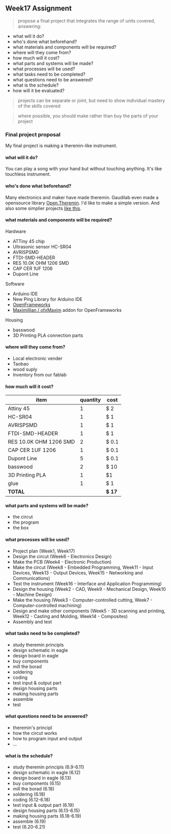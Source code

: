 ## Week17 Assignment

> propose a final project that integrates the range of units covered, answering:
> 
  - what will it do?
  - who's done what beforehand?
  - what materials and components will be required?
  - where will they come from?
  - how much will it cost?
  - what parts and systems will be made?
  - what processes will be used?
  - what tasks need to be completed?
  - what questions need to be answered?
  - what is the schedule?
  - how will it be evaluated?

>  projects can be separate or joint, but need to show individual mastery
      of the skills covered

>   where possible, you should make rather than buy the parts of your project

### Final project proposal

My final project is making a theremin-like instrument.

#### what will it do?

You can play a song with your hand but without touching anything. It's like touchless instrument.

#### who's done what beforehand?

Many electronics and maker have made theremin. Gaudilab even made a opensource library [Open.Theremin](http://www.gaudi.ch/OpenTheremin/). I'd like to make a simple version. And also some simplier projects [like this](http://www.instructables.com/id/Ultrasonic-Theremin/).


#### what materials and components will be required?

Hardware

- ATTiny 45 chip
- Ultrasonic sensor HC-SR04
- AVRISPSMD
- FTDI-SMD-HEADER
- RES 10.0K OHM 1206 SMD
- CAP CER 1UF 1206
- Dupont Line

Software

- Arduino IDE
- New Ping Library for Arduino IDE
- [OpenFrameworks](http://openframeworks.cc/) 
- [Maximillian / ofxMaxim](github.com/micknoise/Maximilian) addon for OpenFrameworks

Housing

- basswood
- 3D Printing PLA connection parts

#### where will they come from?
- Local electronic vender
- Taobao
- wood suply
- Inventory from our fablab

#### how much will it cost?

item | quantity| cost
 --- |---|---
Attiny 45 | 1 | $ 2
HC-SR04 |1 | $ 1
AVRISPSMD|1|$ 1
FTDI-SMD-HEADER|1|$ 1
RES 10.0K OHM 1206 SMD|2|$ 0.1
CAP CER 1UF 1206|1|$ 0.1
Dupont Line|5|$ 0.1
basswood | 2 |$ 10
3D Printing PLA |1|$1
glue |1|$ 1
**TOTAL**||**$ 17**

#### what parts and systems will be made?

- the circut
- the program
- the box

#### what processes will be used?

- Project plan (Week1, Week17)
- Design the circut (Week6 - Electronics Design)
- Make the PCB (Week4 - Electronic Production)
- Make the circut (Week8 - Embedded Programming, Week11 - Input Devices, Week13 - Output Devices, Week15 - Networking and Communications)
- Test the instrument (Week16 - Interface and Application Programming)
- Design the housing (Week2 - CAD, Week9 - Mechanical Design, Week10 - Machine Design)
- Make the housing (Week3 - Computer-controlled cutting, Week7 - Computer-controlled machining)
- Design and make other components (Week5 - 3D scanning and printing, Week12 - Casting and Molding, Week14 - Composites)
- Assembly and test

#### what tasks need to be completed?
- study theremin principls
- design schematic in eagle
- design board in eagle
- buy components
- mill the borad
- soldering
- coding
- test input & output part
- design housing parts
- making housing parts
- assemble
- test

#### what questions need to be answered?
- theremin's principl
- how the circut works
- how to program input and output
- ...

#### what is the schedule?

- study theremin principls (6.9-6.11)
- design schematic in eagle (6.12)
- design board in eagle (6.13)
- buy components (6.15)
- mill the borad (6.18)
- soldering (6.18)
- coding (6.12-6.18)
- test input & output part (6.19)
- design housing parts (6.13-6.15)
- making housing parts (6.18-6.19)
- assemble (6.19)
- test (6.20-6.21)